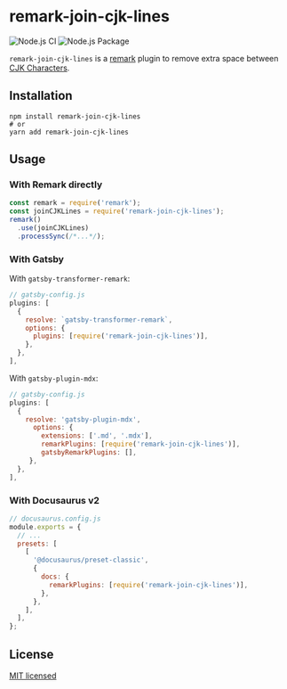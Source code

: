 # remark-join-cjk-lines

![Node.js CI](https://github.com/purefun/remark-join-cjk-lines/workflows/Node.js%20CI/badge.svg)
![Node.js Package](https://github.com/purefun/remark-join-cjk-lines/workflows/Node.js%20Package/badge.svg)

  `remark-join-cjk-lines` is a [remark](https://github.com/remarkjs/remark) plugin
  to remove extra space between [CJK Characters](https://en.wikipedia.org/wiki/CJK_characters).

## Installation

  ```shell
  npm install remark-join-cjk-lines
  # or
  yarn add remark-join-cjk-lines
  ```

## Usage

### With Remark directly

  ```js
  const remark = require('remark');
  const joinCJKLines = require('remark-join-cjk-lines');
  remark()
    .use(joinCJKLines)
    .processSync(/*...*/);
  ```

### With Gatsby

  With `gatsby-transformer-remark`:
  
  ```js
  // gatsby-config.js
  plugins: [
    {
      resolve: `gatsby-transformer-remark`,
      options: {
        plugins: [require('remark-join-cjk-lines')],
      },
    },
  ],
  ```

  With `gatsby-plugin-mdx`:
  ```js
  // gatsby-config.js
  plugins: [
    {
      resolve: 'gatsby-plugin-mdx',
        options: {
          extensions: ['.md', '.mdx'],
          remarkPlugins: [require('remark-join-cjk-lines')],
          gatsbyRemarkPlugins: [],
       },
    },
  ],
  ```

### With Docusaurus v2

  ```js
  // docusaurus.config.js
  module.exports = {
    // ...
    presets: [
      [
        '@docusaurus/preset-classic',
        {
          docs: {
            remarkPlugins: [require('remark-join-cjk-lines')],
          },
        },
      ],
    ],
  };
  ```

## License

[MIT licensed](./LICENSE)
